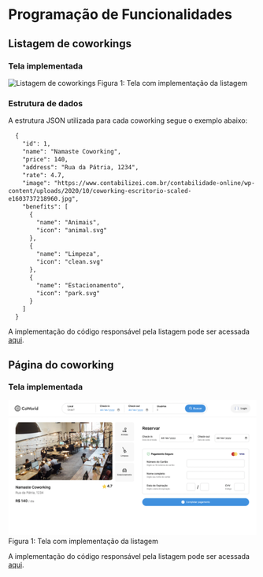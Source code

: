 # Programação de Funcionalidades

## Listagem de coworkings

### Tela implementada

![Listagem de coworkings](img/listagem.png)
<span style="text-align: center">Figura 1: Tela com implementação da listagem</span>

### Estrutura de dados

A estrutura JSON utilizada para cada coworking segue o exemplo abaixo:

````
  {
    "id": 1,
    "name": "Namaste Coworking",
    "price": 140,
    "address": "Rua da Pátria, 1234",
    "rate": 4.7,
    "image": "https://www.contabilizei.com.br/contabilidade-online/wp-content/uploads/2020/10/coworking-escritorio-scaled-e1603737218960.jpg",
    "benefits": [
      {
        "name": "Animais",
        "icon": "animal.svg"
      },
      {
        "name": "Limpeza",
        "icon": "clean.svg"
      },
      {
        "name": "Estacionamento",
        "icon": "park.svg"
      }
    ]
  }
````

A implementação do código responsável pela listagem pode ser acessada [aqui](https://github.com/ICEI-PUC-Minas-PMV-ADS/pmv-ads-2022-2-e1-proj-web-t7-coworking-airbnb/blob/main/src/pages/index.js).

## Página do coworking

### Tela implementada

![Listagem de coworkings](img/coworking-dados.png)
<span style="text-align: center">Figura 1: Tela com implementação da listagem</span>

A implementação do código responsável pela listagem pode ser acessada [aqui](https://github.com/ICEI-PUC-Minas-PMV-ADS/pmv-ads-2022-2-e1-proj-web-t7-coworking-airbnb/blob/main/src/pages/coworking.js).
